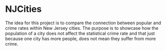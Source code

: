 # NJCities
The idea for this project is to compare the connection between popular and crime rates within New Jersey cities. 
The purpose is to showcase how the population of a city does not affect the statistical crime rate and that just because one city has more people, 
does not mean they suffer from more crime.
